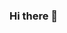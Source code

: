 ### Hi there 👋

<!--
**devpdhana/devpdhana** is a ✨ _special_ ✨ repository because its `README.md` (this file) appears on your GitHub profile.

Here are some ideas to get you started:

- 🔭 I’m currently working on Freelancing(Android Developr)
- 🌱 I’m currently learning Development
- 😄 I am intersting to learn new technoloyg
-->

